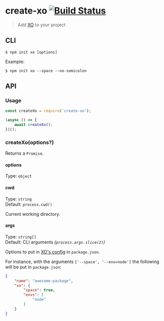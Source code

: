 # create-xo [![Build Status](https://travis-ci.org/xojs/create-xo.svg?branch=master)](https://travis-ci.org/xojs/create-xo)

> Add [XO](https://github.com/xojs/xo) to your project


## CLI

```
$ npm init xo [options]
```

Example:

```
$ npm init xo --space --no-semicolon
```


## API

### Usage

```js
const createXo = require('create-xo');

(async () => {
	await createXo();
})();
```

### createXo(options?)

Returns a `Promise`.

#### options

Type: `object`

#### cwd

Type: `string`<br>
Default: `process.cwd()`

Current working directory.

#### args

Type: `string[]`<br>
Default: CLI arguments *(`process.argv.slice(2)`)*

Options to put in [XO's config](https://www.npmjs.com/package/xo#config) in `package.json`.

For instance, with the arguments `['--space', '--env=node']` the following will be put in `package.json`:

```json
{
	"name": "awesome-package",
	"xo": {
		"space": true,
		"envs": [
			"node"
		]
	}
}
```
